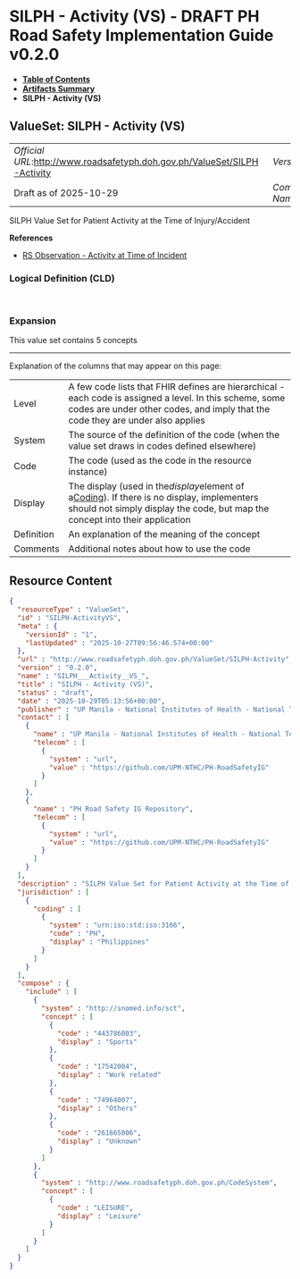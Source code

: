 # SILPH - Activity (VS) - DRAFT PH Road Safety Implementation Guide v0.2.0

* [**Table of Contents**](toc.md)
* [**Artifacts Summary**](artifacts.md)
* **SILPH - Activity (VS)**

## ValueSet: SILPH - Activity (VS) 

| | |
| :--- | :--- |
| *Official URL*:http://www.roadsafetyph.doh.gov.ph/ValueSet/SILPH-Activity | *Version*:0.2.0 |
| Draft as of 2025-10-29 | *Computable Name*:SILPH___Activity__VS_ |

 
SILPH Value Set for Patient Activity at the Time of Injury/Accident 

 **References** 

* [RS Observation - Activity at Time of Incident](StructureDefinition-rs-observation-activity-at-incident.md)

### Logical Definition (CLD)

 

### Expansion

This value set contains 5 concepts

-------

 Explanation of the columns that may appear on this page: 

| | |
| :--- | :--- |
| Level | A few code lists that FHIR defines are hierarchical - each code is assigned a level. In this scheme, some codes are under other codes, and imply that the code they are under also applies |
| System | The source of the definition of the code (when the value set draws in codes defined elsewhere) |
| Code | The code (used as the code in the resource instance) |
| Display | The display (used in the*display*element of a[Coding](http://hl7.org/fhir/R4/datatypes.html#Coding)). If there is no display, implementers should not simply display the code, but map the concept into their application |
| Definition | An explanation of the meaning of the concept |
| Comments | Additional notes about how to use the code |



## Resource Content

```json
{
  "resourceType" : "ValueSet",
  "id" : "SILPH-ActivityVS",
  "meta" : {
    "versionId" : "1",
    "lastUpdated" : "2025-10-27T09:56:46.574+00:00"
  },
  "url" : "http://www.roadsafetyph.doh.gov.ph/ValueSet/SILPH-Activity",
  "version" : "0.2.0",
  "name" : "SILPH___Activity__VS_",
  "title" : "SILPH - Activity (VS)",
  "status" : "draft",
  "date" : "2025-10-29T05:13:56+00:00",
  "publisher" : "UP Manila - National Institutes of Health - National Telehealth Center",
  "contact" : [
    {
      "name" : "UP Manila - National Institutes of Health - National Telehealth Center",
      "telecom" : [
        {
          "system" : "url",
          "value" : "https://github.com/UPM-NTHC/PH-RoadSafetyIG"
        }
      ]
    },
    {
      "name" : "PH Road Safety IG Repository",
      "telecom" : [
        {
          "system" : "url",
          "value" : "https://github.com/UPM-NTHC/PH-RoadSafetyIG"
        }
      ]
    }
  ],
  "description" : "SILPH Value Set for Patient Activity at the Time of Injury/Accident",
  "jurisdiction" : [
    {
      "coding" : [
        {
          "system" : "urn:iso:std:iso:3166",
          "code" : "PH",
          "display" : "Philippines"
        }
      ]
    }
  ],
  "compose" : {
    "include" : [
      {
        "system" : "http://snomed.info/sct",
        "concept" : [
          {
            "code" : "443786003",
            "display" : "Sports"
          },
          {
            "code" : "17542004",
            "display" : "Work related"
          },
          {
            "code" : "74964007",
            "display" : "Others"
          },
          {
            "code" : "261665006",
            "display" : "Unknown"
          }
        ]
      },
      {
        "system" : "http://www.roadsafetyph.doh.gov.ph/CodeSystem",
        "concept" : [
          {
            "code" : "LEISURE",
            "display" : "Leisure"
          }
        ]
      }
    ]
  }
}

```
